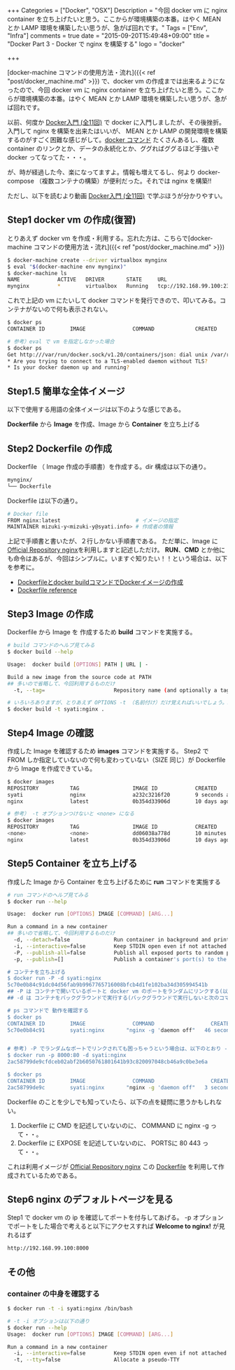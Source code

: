 +++
Categories = ["Docker", "OSX"]
Description = "今回 docker vm に nginx container を立ち上げたいと思う。ここからが環境構築の本番。はやく MEAN とか LAMP 環境を構築したい思うが、急がば回れです。"
Tags = ["Env", "Infra"]
comments = true
date = "2015-09-20T15:49:48+09:00"
title = "Docker Part 3 - Docker で nginx を構築する"
logo = "docker"

+++

[docker-machine コマンドの使用方法・流れ]({{< ref "post/docker_machine.md" >}}) で、docker vm の作成までは出来るようになったので、今回 docker vm に nginx container を立ち上げたいと思う。ここからが環境構築の本番。はやく MEAN とか LAMP 環境を構築したい思うが、急がば回れです。

以前、何度か [Docker入門 (全11回)]( http://dotinstall.com/lessons/basic_docker) で docker に入門しましたが、その後挫折。 入門して nginx を構築を出来たはいいが、 MEAN とか LAMP の開発環境を構築するのがすごく困難な感じがして。[docker コマンド](https://docs.docker.com/reference/commandline/cli/) たくさんあるし、複数 container のリンクとか、データの永続化とか、ググればググるほど手強いぞ docker ってなってた・・・。

が、時が経過した今、楽になってますよ。情報も増えてるし、何より docker-compose （複数コンテナの構築）が便利だった。それでは nginx を構築!!

ただし、以下を読むより動画 [Docker入門 (全11回)]( http://dotinstall.com/lessons/basic_docker) で学ぶほうが分かりやすい。

<!--more-->
    
## Step1 docker vm の作成(復習)

とりあえず docker vm を作成・利用する。忘れた方は、こちらで[docker-machine コマンドの使用方法・流れ]({{< ref "post/docker_machine.md" >}})

~~~bash
$ docker-machine create --driver virtualbox mynginx
$ eval "$(docker-machine env mynginx)"
$ docker-machine ls
NAME            ACTIVE   DRIVER       STATE     URL                         SWARM
mynginx         *        virtualbox   Running   tcp://192.168.99.100:2376
~~~

これで上記の vm にたいして docker コマンドを発行できので、叩いてみる。コンテナがないので何も表示されない。

~~~bash
$ docker ps
CONTAINER ID        IMAGE               COMMAND             CREATED             STATUS              PORTS               NAMES

# 参考）eval で vm を指定しなかった場合
$ docker ps
Get http:///var/run/docker.sock/v1.20/containers/json: dial unix /var/run/docker.sock: no such file or directory.
* Are you trying to connect to a TLS-enabled daemon without TLS?
* Is your docker daemon up and running?
~~~

## Step1.5 簡単な全体イメージ

以下で使用する用語の全体イメージは以下のような感じである。

**Dockerfile** から **Image** を作成、Image から **Container** を立ち上げる

## Step2 Dockerfile の作成

Dockerfile （ Image 作成の手順書）を作成する。dir 構成は以下の通り。

~~~bash
mynginx/
└── Dockerfile
~~~

Dockerfile は以下の通り。

~~~bash
# Docker file
FROM nginx:latest                        # イメージの指定
MAINTAINER mizuki-y<mizuki-y@syati.info> # 作成者の情報
~~~

上記で手順書と書いたが、２行しかない手順書である。
ただ単に、Image に[Official Repository nginx](https://hub.docker.com/_/nginx/)を利用しますと記述しただけ。
**RUN**、**CMD** とか他にも命令はあるが、今回はシンプルに。いますぐ知りたい！！という場合は、以下を参考に。

- [Dockerfileとdocker buildコマンドでDockerイメージの作成](http://www.atmarkit.co.jp/ait/articles/1407/08/news031.html)
- [Dockerfile reference](https://docs.docker.com/reference/builder/)

## Step3 Image の作成

Dockerfile から Image を 作成するため **build** コマンドを実施する。

~~~bash
# build コマンドのヘルプ見てみる
$ docker build --help

Usage:  docker build [OPTIONS] PATH | URL | -

Build a new image from the source code at PATH
## 多いので省略して、今回利用するものだけ
  -t, --tag=                      Repository name (and optionally a tag) for the image

# いろいろありますが、とりあえず OPTIONS -t （名前付け）だけ覚えればいいでしょう。PATH には Dockerfile パスを。
$ docker build -t syati:nginx .
~~~

## Step4 Image の確認

作成した Image を確認するため **images** コマンドを実施する。 Step2 で FROM しか指定していないので何も変わっていない（SIZE 同じ）が Dockerfile から Image を作成できている。

~~~bash
$ docker images
REPOSITORY          TAG                 IMAGE ID            CREATED             VIRTUAL SIZE
syati               nginx               a232c3216f20        9 seconds ago       132.9 MB
nginx               latest              0b354d33906d        10 days ago         132.9 MB　   # ベースとなったイメージ

# 参考） -t オプションつけないと <none> になる
$ docker images
REPOSITORY          TAG                 IMAGE ID            CREATED             VIRTUAL SIZE
<none>              <none>              dd06038a778d        10 minutes ago      132.9 MB
nginx               latest              0b354d33906d        10 days ago         132.9 MB
~~~

## Step5 Container を立ち上げる

作成した Image から Container を立ち上げるために **run** コマンドを実施する

~~~bash
# run コマンドのヘルプ見てみる
$ docker run --help

Usage:	docker run [OPTIONS] IMAGE [COMMAND] [ARG...]

Run a command in a new container
## 多いので省略して、今回利用するものだけ
  -d, --detach=false              Run container in background and print container ID
  -i, --interactive=false         Keep STDIN open even if not attached
  -P, --publish-all=false         Publish all exposed ports to random ports
  -p, --publish=[]                Publish a container's port(s) to the host

# コンテナを立ち上げる
$ docker run -P -d syati:nginx
5c70e0b84c91dc04d56fab9b9967765716008bfcb4d1fe102ba34d305994541b
## -P は コンテナで開いているポートと docker vm のポートをランダムにリンクする(以下の PORTS を見るとわかる）
## -d は コンテナをバックグラウンドで実行する(バックグラウンドで実行しないと次のコマンド打てなくなるから大事)

# ps コマンドで 動作を確認する
$ docker ps
CONTAINER ID        IMAGE               COMMAND                  CREATED             STATUS              PORTS                                           NAMES
5c70e0b84c91        syati:nginx       "nginx -g 'daemon off"   46 seconds ago      Up 45 seconds       0.0.0.0:32771->80/tcp, 0.0.0.0:32770->443/tcp   trusting_lumiere


# 参考) -P でランダムなポートでリンクされても困っちゃうという場合は、以下のとおり -p を使って指定してあげる
$ docker run -p 8000:80 -d syati:nginx
2ac58799de9cfdceb02abf2b6050761801641b93c820097048cb46a9c0be3e6a

$ docker ps
CONTAINER ID        IMAGE               COMMAND                  CREATED             STATUS              PORTS                           NAMES
2ac58799de9c        syati:nginx       "nginx -g 'daemon off"   3 seconds ago       Up 3 seconds        443/tcp, 0.0.0.0:8000->80/tcp   backstabbing_einstein
~~~

Dockerfile のことを少しでも知っていたら、以下の点を疑問に思うかもしれない。

1. Dockerfile に CMD を記述していないのに、 COMMAND に nginx -g って・・。
2. Dockerfile に EXPOSE を記述していないのに、 PORTSに 80 443 って・・。

これは利用イメージが [Official Repository nginx](https://hub.docker.com/_/nginx/) この [Dockerfile](https://github.com/nginxinc/docker-nginx/blob/7f3ef0927ec619d20181e677c97f991df0d7d446/Dockerfile) を利用して作成されているためである。

## Step6 nginx のデフォルトページを見る

Step1 で docker vm の ip を確認してポートを付与してあげる。 -p オプションでポートをした場合で考えると以下にアクセスすれば **Welcome to nginx!** が見れるはず

~~~bash
http://192.168.99.100:8000
~~~


## その他

### container の中身を確認する

~~~bash
$ docker run -t -i syati:nginx /bin/bash

# -t -i オプションは以下の通り
$ docker run --help
Usage:	docker run [OPTIONS] IMAGE [COMMAND] [ARG...]

Run a command in a new container
  -i, --interactive=false         Keep STDIN open even if not attached
  -t, --tty=false                 Allocate a pseudo-TTY
~~~
